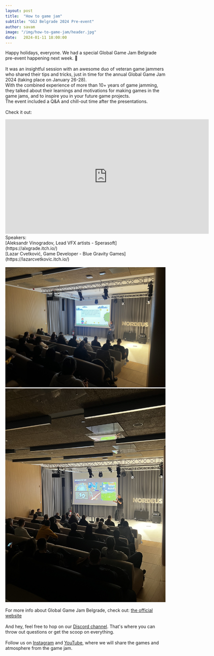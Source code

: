 ```yaml
---
layout: post
title:  "How to game jam"
subtitle: "GGJ Belgrade 2024 Pre-event"
author: savam
image: "/img/how-to-game-jam/header.jpg"
date:   2024-01-11 18:00:00
---
```


Happy holidays, everyone. We had a special Global Game Jam Belgrade pre-event happening next week. 🚀<br />
<br />
It was an insightful session with an awesome duo of veteran game jammers who shared their tips and tricks, just in time for the annual Global Game Jam 2024 (taking place on January 26-28).<br />
With the combined experience of more than 10+ years of game jamming, they talked about their learnings and motivations for making games in the game jams, and to inspire you in your future game projects.<br />
The event included a Q&A and chill-out time after the presentations.<br />
<br />
Check it out:
<iframe width="640" height="360" src="https://www.youtube.com/embed/chJEOFpN8zM?rel=0" frameborder="0" allowfullscreen></iframe>
<br />
Speakers:<br />
[Aleksandr Vinogradov, Lead VFX artists - Sperasoft] (https://alxgrade.itch.io/)<br />
[Lazar Cvetković, Game Developer - Blue Gravity Games] (https://lazarcvetkovic.itch.io/)<br />
<br />
<img class="def_image" src="/img/how-to-game-jam/photo1.jpg" />
<img class="def_image" src="/img/how-to-game-jam/photo2.jpg" />
<br />

For more info about Global Game Jam Belgrade, check out: [the official website](https://globalgamejam.org/jam-sites/2024/global-game-jam-belgrade-2024)<br />
<br />
And hey, feel free to hop on our [Discord channel](https://discord.gg/UBmA3MqHa6). That's where you can throw out questions or get the scoop on everything.<br />
<br />
Follow us on [Instagram](https://www.instagram.com/ggj_belgrade/) and [YouTube](https://www.youtube.com/watch?v=5fXrFLpWSY0), where we will share the games and atmosphere from the game jam.
